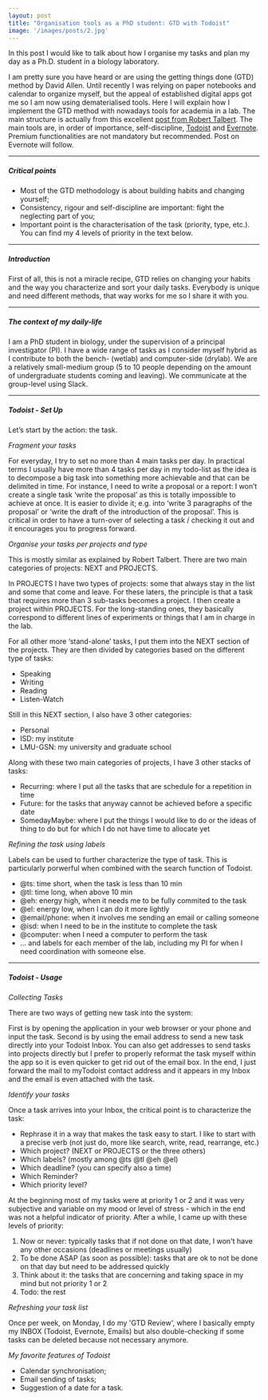 ```yaml
---
layout: post
title: "Organisation tools as a PhD student: GTD with Todoist"
image: '/images/posts/2.jpg'
---
```


In this post I would like to talk about how I organise my tasks and plan my day as a Ph.D. student in a biology laboratory.

I am pretty sure you have heard or are using the getting things done (GTD) method by David Allen. Until recently I was relying on paper notebooks and calendar to organize myself, but the appeal of established digital apps got me so I am now using dematerialised tools. Here I will explain how I implement the GTD method with nowadays tools for academia in a lab. The main structure is actually from this excellent [post from Robert Talbert](http://rtalbert.org/gtd-for-academics-simple-trusted-system/). The main tools are, in order of importance, self-discipline, [Todoist](https://todoist.com/) and [Evernote](https://www.evernote.com/). Premium functionalities are not mandatory but recommended. Post on Evernote will follow.

---

##### Critical points

- Most of the GTD methodology is about building habits and changing yourself;
- Consistency, rigour and self-discipline are important: fight the neglecting part of you;
- Important point is the characterisation of the task (priority, type, etc.). You can find my 4 levels of priority in the text below.

---

##### Introduction

First of all, this is not a miracle recipe, GTD relies on changing your habits and the way you characterize and sort your daily tasks. Everybody is unique and need different methods, that way works for me so I share it with you.

---

##### The context of my daily-life

I am a PhD student in biology, under the supervision of a principal investigator (PI). I have a wide range of tasks as I consider myself hybrid as I contribute to both the bench- (wetlab) and computer-side (drylab). We are a relatively small-medium group (5 to 10 people depending on the amount of undergraduate students coming and leaving). We communicate at the group-level using Slack.

---

##### Todoist - Set Up

Let’s start by the action: the task.

*Fragment your tasks*

For everyday, I try to set no more than 4 main tasks per day. In practical terms I usually have more than 4 tasks per day in my todo-list as the idea is to decompose a big task into something more achievable and that can be delimited in time. For instance, I need to write a proposal or a report: I won’t create a single task ‘write the proposal’ as this is totally impossible to achieve at once. It is easier to divide it; e.g. into ‘write 3 paragraphs of the proposal’ or ‘write the draft of the introduction of the proposal’. This is critical in order to have a turn-over of selecting a task / checking it out and it encourages you to progress forward.

*Organise your tasks per projects and type*

This is mostly similar as explained by Robert Talbert. There are two main categories of projects: NEXT and PROJECTS.

In PROJECTS I have two types of projects: some that always stay in the list and some that come and leave. For these laters, the principle is that a task that requires more than 3 sub-tasks becomes a project. I then create a project within PROJECTS. For the long-standing ones, they basically correspond to different lines of experiments or things that I am in charge in the lab.

For all other more ‘stand-alone’ tasks, I put them into the NEXT section of the projects. They are then divided by categories based on the different type of tasks:

- Speaking
- Writing
- Reading
- Listen-Watch

Still in this NEXT section, I also have 3 other categories:

- Personal
- ISD: my institute
- LMU-GSN: my university and graduate school

Along with these two main categories of projects, I have 3 other stacks of tasks:

- Recurring: where I put all the tasks that are schedule for a repetition in time
- Future: for the tasks that anyway cannot be achieved before a specific date
- SomedayMaybe: where I put the things I would like to do or the ideas of thing to do but for which I do not have time to allocate yet

*Refining the task using labels*

Labels can be used to further characterize the type of task. This is particularly porwerful when combined with the search function of Todoist.

- @ts: time short, when the task is less than 10 min
- @tl: time long, when above 10 min
- @eh: energy high, when it needs me to be fully commited to the task
- @el: energy low, when I can do it more lightly
- @email/phone: when it involves me sending an email or calling someone
- @isd: when I need to be in the institute to complete the task
- @computer: when I need a computer to perform the task
- ... and labels for each member of the lab, including my PI for when I need coordination with someone else.

---

##### Todoist - Usage

*Collecting Tasks*

There are two ways of getting new task into the system:

First is by opening the application in your web browser or your phone and input the task.
Second is by using the email address to send a new task directly into your Todoist Inbox. You can also get addresses to send tasks into projects directly but I prefer to properly reformat the task myself within the app so it is even quicker to get rid out of the email box. In the end, I just forward the mail to myTodoist contact address and it appears in my Inbox and the email is even attached with the task.

*Identify your tasks*

Once a task arrives into your Inbox, the critical point is to characterize the task:

- Rephrase it in a way that makes the task easy to start. I like to start with a precise verb (not just do, more like search, write, read, rearrange, etc.)
- Which project? (NEXT or PROJECTS or the three others)
- Which labels? (mostly among @ts @tl @eh @el)
- Which deadline? (you can specify also a time)
- Which Reminder?
- Which priority level?

At the beginning most of my tasks were at priority 1 or 2 and it was very subjective and variable on my mood or level of stress - which in the end was not a helpful indicator of priority. After a while, I came up with these levels of priority:

1. Now or never: typically tasks that if not done on that date, I won't have any other occasions (deadlines or meetings usually)
2. To be done ASAP (as soon as possible): tasks that are ok to not be done on that day but need to be addressed quickly
3. Think about it: the tasks that are concerning and taking space in my mind but not priority 1 or 2
4. Todo: the rest

*Refreshing your task list*

Once per week, on Monday, I do my 'GTD Review', where I basically empty my INBOX (Todoist, Evernote, Emails) but also double-checking if some tasks can be deleted because not necessary anymore.

*My favorite features of Todoist*

- Calendar synchronisation;
- Email sending of tasks;
- Suggestion of a date for a task.
